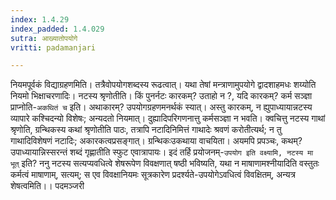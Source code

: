 ```yaml
---
index: 1.4.29
index_padded: 1.4.029
sutra: आख्यातोपयोगे
vritti: padamanjari

---
```

नियमपूर्वकं विद्याग्रहणमिति। तत्रैवोपयोगशब्दस्य रूढत्वात्। यथा तेषां मन्त्राणामुपयोगे द्वादशाहमधः शय्योति नियमो भिक्षाचरणादिः। नटस्य श्रृणोतीति। किं पुनर्नटः कारकम्? उताहो न ?, यदि कारकम्? कर्म सञ्ज्ञा प्राप्नोति-`अकथितं च` इति। अथाकारम्? उपयोगग्रहणमनर्थकं स्यात्। अस्तु कारकम्, न ह्युपाध्यायान्नटस्य व्यापारे कश्चिदन्यो विशेषः; अन्यदतो नियमात्। दुह्यादिपरिगणनात्तु कर्मसञ्ज्ञा न भवति। क्वचित्तु नटस्य गाथां श्रृणोति, ग्रन्थिकस्य कथां श्रृणोतीति पाठः, तत्रापि नटादिनिमित्तं  गाथादेः श्रवणं करोतीत्यर्थ; न तु गाथादिविशेषणं नटादिः; अकारकत्वप्रसङ्गात्। ग्रन्थिकःउकथाया वाचयिता। अयमपि प्रपञ्चः, कथम्? उपाध्यायान्निस्सरन्तं शब्दं गृह्णातीति स्फुट एवात्रापायः। इदं तर्हि प्रयोजनम्-`उपयोग इति वक्ष्यामि, नटस्य मा भूत्` इति? ननु नटस्य सत्यप्यवधित्वे शेषरूपेण विवक्षणात् षष्ठी भविष्यति, यथा न माषाणामश्नीयादिति वस्तुतः कर्मत्वं माषाणाम्, सत्यम्; स एव विवक्षानियमः सूत्रकारेण प्रदर्श्यते-उपयोगेऽवधित्वं विवक्षितम्, अन्यत्र शेषत्वमिति।।
पदमञ्जरी